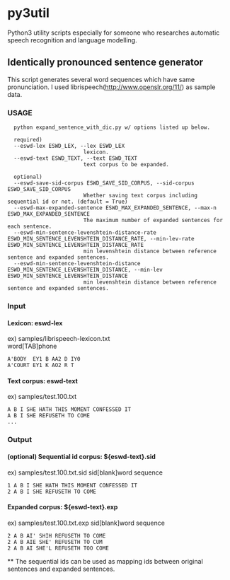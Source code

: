 # py3util
Python3 utility scripts especially for someone who researches automatic speech recognition and language modelling.

## Identically pronounced sentence generator
This script generates several word sequences which have same pronunciation.
I used librispeech(http://www.openslr.org/11/) as sample data.   

### USAGE
```
  python expand_sentence_with_dic.py w/ options listed up below.
  
  required)
  --eswd-lex ESWD_LEX, --lex ESWD_LEX
                        lexicon.
  --eswd-text ESWD_TEXT, --text ESWD_TEXT
                        text corpus to be expanded.
  
  optional)             
  --eswd-save-sid-corpus ESWD_SAVE_SID_CORPUS, --sid-corpus ESWD_SAVE_SID_CORPUS
                        Whether saving text corpus including sequential id or not. (default = True)
  --eswd-max-expanded-sentence ESWD_MAX_EXPANDED_SENTENCE, --max-n ESWD_MAX_EXPANDED_SENTENCE
                        The maximum number of expanded sentences for each sentence.
  --eswd-min-sentence-levenshtein-distance-rate ESWD_MIN_SENTENCE_LEVENSHTEIN_DISTANCE_RATE, --min-lev-rate ESWD_MIN_SENTENCE_LEVENSHTEIN_DISTANCE_RATE
                        min levenshtein distance between reference sentence and expanded sentences.
  --eswd-min-sentence-levenshtein-distance ESWD_MIN_SENTENCE_LEVENSHTEIN_DISTANCE, --min-lev ESWD_MIN_SENTENCE_LEVENSHTEIN_DISTANCE
                        min levenshtein distance between reference sentence and expanded sentences.                     
```                        

### Input
#### Lexicon: eswd-lex
ex) samples/librispeech-lexicon.txt  
word[TAB]phone
```
A'BODY  EY1 B AA2 D IY0
A'COURT EY1 K AO2 R T
```
#### Text corpus: eswd-text
ex) samples/test.100.txt
```
A B I SHE HATH THIS MOMENT CONFESSED IT
A B I SHE REFUSETH TO COME
...
```

### Output
#### (optional) Sequential id corpus: ${eswd-text}.sid
ex) samples/test.100.txt.sid
sid[blank]word sequence
```
1 A B I SHE HATH THIS MOMENT CONFESSED IT
2 A B I SHE REFUSETH TO COME
```
#### Expanded corpus: ${eswd-text}.exp
ex) samples/test.100.txt.exp
sid[blank]word sequence  
```
2 A B AI' SHIH REFUSETH TO COME
2 A B AIE SHE' REFUSETH TO CUM
2 A B AI SHE'L REFUSETH TOO COME
```
** The sequential ids can be used as mapping ids between original sentences and expanded sentences.